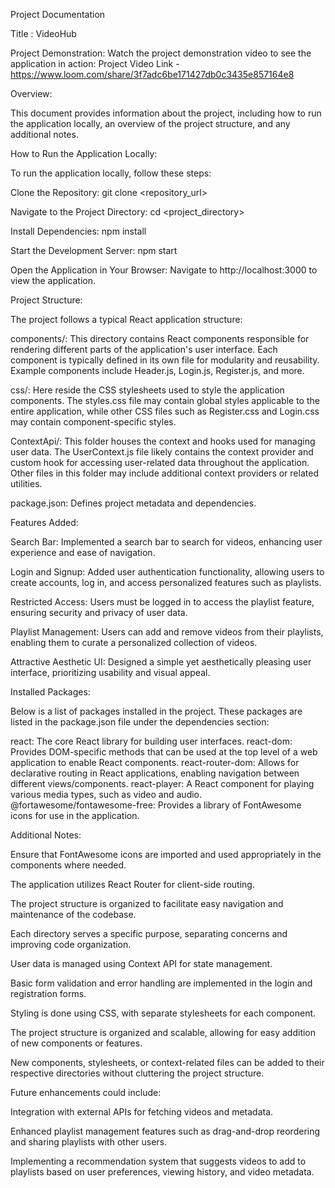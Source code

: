 Project Documentation

Title : VideoHub

Project Demonstration:
Watch the project demonstration video to see the application in action:
Project Video Link - https://www.loom.com/share/3f7adc6be171427db0c3435e857164e8

Overview:

This document provides information about the project, including how to run the application locally, an overview of the project structure, and any additional notes.

How to Run the Application Locally:

To run the application locally, follow these steps:

Clone the Repository:
git clone <repository_url>

Navigate to the Project Directory:
cd <project_directory>

Install Dependencies:
npm install

Start the Development Server:
npm start

Open the Application in Your Browser:
Navigate to http://localhost:3000 to view the application.

Project Structure:

The project follows a typical React application structure:

components/: This directory contains React components responsible for rendering different parts of the application's user interface. Each component is typically defined in its own file for modularity and reusability. Example components include Header.js, Login.js, Register.js, and more.

css/: Here reside the CSS stylesheets used to style the application components. The styles.css file may contain global styles applicable to the entire application, while other CSS files such as Register.css and Login.css may contain component-specific styles.

ContextApi/: This folder houses the context and hooks used for managing user data. The UserContext.js file likely contains the context provider and custom hook for accessing user-related data throughout the application. Other files in this folder may include additional context providers or related utilities.

package.json: Defines project metadata and dependencies.

Features Added:

Search Bar: Implemented a search bar to search for videos, enhancing user experience and ease of navigation.

Login and Signup: Added user authentication functionality, allowing users to create accounts, log in, and access personalized features such as playlists.

Restricted Access: Users must be logged in to access the playlist feature, ensuring security and privacy of user data.

Playlist Management: Users can add and remove videos from their playlists, enabling them to curate a personalized collection of videos.

Attractive Aesthetic UI: Designed a simple yet aesthetically pleasing user interface, prioritizing usability and visual appeal.

Installed Packages:

Below is a list of packages installed in the project. These packages are listed in the package.json file under the dependencies section:

react: The core React library for building user interfaces.
react-dom: Provides DOM-specific methods that can be used at the top level of a web application to enable React components.
react-router-dom: Allows for declarative routing in React applications, enabling navigation between different views/components.
react-player: A React component for playing various media types, such as video and audio.
@fortawesome/fontawesome-free: Provides a library of FontAwesome icons for use in the application.

Additional Notes:

Ensure that FontAwesome icons are imported and used appropriately in the components where needed.

The application utilizes React Router for client-side routing.

The project structure is organized to facilitate easy navigation and maintenance of the codebase.

Each directory serves a specific purpose, separating concerns and improving code organization.

User data is managed using Context API for state management.

Basic form validation and error handling are implemented in the login and registration forms.

Styling is done using CSS, with separate stylesheets for each component.

The project structure is organized and scalable, allowing for easy addition of new components or features.

New components, stylesheets, or context-related files can be added to their respective directories without cluttering the project structure.

Future enhancements could include:

Integration with external APIs for fetching videos and metadata.

Enhanced playlist management features such as drag-and-drop reordering and sharing playlists with other users.

Implementing a recommendation system that suggests videos to add to playlists based on user preferences, viewing history, and video metadata.





